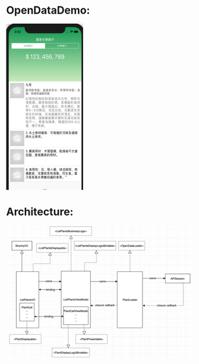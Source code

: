 # OpenDataDemo:
<img src="https://raw.githubusercontent.com/ctwdtw/OpenDataDemo/develop/openDataDemo.jpg" width="207" height="448">

# Architecture:
![alt text](https://raw.githubusercontent.com/ctwdtw/OpenDataDemo/develop/OpenDataDemoArchitecture.png)

